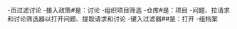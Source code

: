 -页过滤讨论
-接入政策#是：讨论
-组织项目筛选
-仓库#是：项目
-问题、拉请求和讨论筛选器以打开问题、提取请求和讨论
-键入过滤器##是：打开
-组档案

<!---
项目（经典）用户主要的
abc def ghi jkl mno pqr stu
--->
